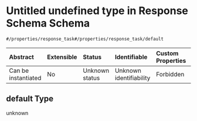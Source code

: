 # Untitled undefined type in Response Schema Schema

```txt
#/properties/response_task#/properties/response_task/default
```



| Abstract            | Extensible | Status         | Identifiable            | Custom Properties | Additional Properties | Access Restrictions | Defined In                                                                               |
| :------------------ | :--------- | :------------- | :---------------------- | :---------------- | :-------------------- | :------------------ | :--------------------------------------------------------------------------------------- |
| Can be instantiated | No         | Unknown status | Unknown identifiability | Forbidden         | Allowed               | none                | [responses_phase.spec.json*](../../out/responses_phase.spec.json "open original schema") |

## default Type

unknown
